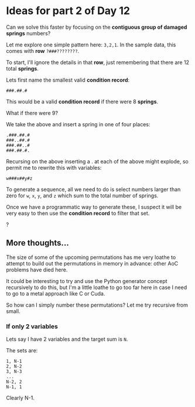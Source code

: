 # Ideas for part 2 of Day 12

Can we solve this faster by focusing on the **contiguous group of damaged springs** numbers?

Let me explore one simple pattern here: `3,2,1`.  In the sample data, this comes with **row** `?###????????`.

To start, I'll ignore the details in that **row**, just remembering that there are 12 total **springs**.

Lets first name the smallest valid **condition record**:

```
###.##.#
```

This would be a valid **condition record** if there were 8 **springs**.

What if there were 9?

We take the above and insert a spring in one of four places:

```
.###.##.#
###..##.#
###.##..#
###.##.#.
```

Recursing on the above inserting a . at each of the above might explode, so permit me to rewrite this with variables:

```
w###x##y#z
```

To generate a sequence, all we need to do is select numbers larger than zero for `w`, `x`, `y`, and `z` which sum to the total number of springs.

Once we have a programmatic way to generate these, I suspect it will be very easy to then use the **condition record** to filter that set.

?

## More thoughts...

The size of some of the upcoming permutations has me very loathe to attempt to build out the permutations in memory in advance: other AoC problems have died here.

It could be interesting to try and use the Python generator concept recursively to do this, but I'm a little loathe to go too far here in case I need to go to a metal approach like C or Cuda.

So how can I simply number these permutations?
Let me try recursive from small.

### If only 2 variables

Lets say I have 2 variables and the target sum is `N`.

The sets are:
```
1, N-1
2, N-2
3, N-3
...
N-2, 2
N-1, 1
```

Clearly N-1.
